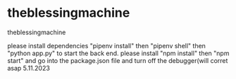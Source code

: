 # theblessingmachine
theblessingmachine

please install dependencies "pipenv install" then "pipenv shell" then "python app.py" to start the back end.
please install "npm install" then "npm start" and go into the package.json file and turn off the debugger(will corret asap 5.11.2023
